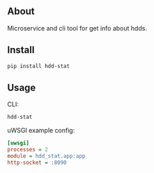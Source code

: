 About
--
Microservice and cli tool for get info about hdds.

Install
--
```bash
pip install hdd-stat
```

Usage
--
CLI:
```bash
hdd-stat
```
uWSGI example config:
```ini
[uwsgi]
processes = 2
module = hdd_stat.app:app
http-socket = :8090
```
